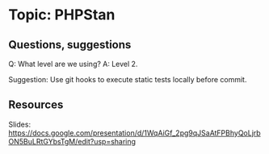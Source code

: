 # Topic: PHPStan

## Questions, suggestions

Q: What level are we using?
A: Level 2.

Suggestion: Use git hooks to execute static tests locally before commit.

## Resources

Slides: https://docs.google.com/presentation/d/1WqAiGf_2pg9qJSaAtFPBhyQoLjrbON5BuLRtGYbsTgM/edit?usp=sharing
